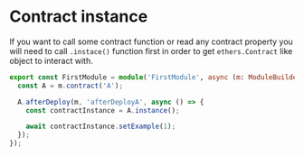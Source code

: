 # Contract instance

If you want to call some contract function or read any contract property you will need to call `.instace()` function
first in order to get `ethers.Contract` like object to interact with.

```typescript
export const FirstModule = module('FirstModule', async (m: ModuleBuilder) => {
  const A = m.contract('A');

  A.afterDeploy(m, 'afterDeployA', async () => {
    const contractInstance = A.instance();

    await contractInstance.setExample(1);
  });
});
```

